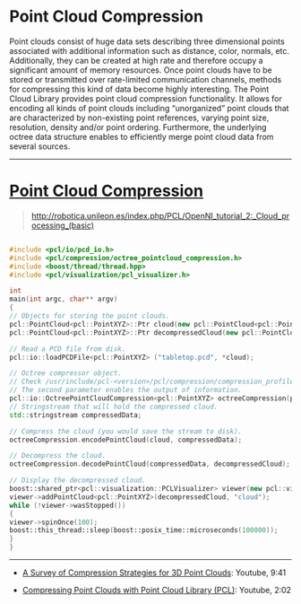 # Point Cloud Compression

Point clouds consist of huge data sets describing three dimensional points associated with additional information such as distance, color, normals, etc. Additionally, they can be created at high rate and therefore occupy a significant amount of memory resources. Once point clouds have to be stored or transmitted over rate-limited communication channels, methods for compressing this kind of data become highly interesting. The Point Cloud Library provides point cloud compression functionality. It allows for encoding all kinds of point clouds including “unorganized” point clouds that are characterized by non-existing point references, varying point size, resolution, density and/or point ordering. Furthermore, the underlying octree data structure enables to efficiently merge point cloud data from several sources.






---
# [Point Cloud Compression](http://pointclouds.org/documentation/tutorials/compression.php#octree-compression)



> http://robotica.unileon.es/index.php/PCL/OpenNI_tutorial_2:_Cloud_processing_(basic)



```cpp

#include <pcl/io/pcd_io.h>
#include <pcl/compression/octree_pointcloud_compression.h>
#include <boost/thread/thread.hpp>
#include <pcl/visualization/pcl_visualizer.h>

int
main(int argc, char** argv)
{
// Objects for storing the point clouds.
pcl::PointCloud<pcl::PointXYZ>::Ptr cloud(new pcl::PointCloud<pcl::PointXYZ>);
pcl::PointCloud<pcl::PointXYZ>::Ptr decompressedCloud(new pcl::PointCloud<pcl::PointXYZ>);

// Read a PCD file from disk.
pcl::io::loadPCDFile<pcl::PointXYZ> ("tabletop.pcd", *cloud);

// Octree compressor object.
// Check /usr/include/pcl-<version>/pcl/compression/compression_profiles.h for more profiles.
// The second parameter enables the output of information.
pcl::io::OctreePointCloudCompression<pcl::PointXYZ> octreeCompression(pcl::io::MED_RES_ONLINE_COMPRESSION_WITHOUT_COLOR, true);
// Stringstream that will hold the compressed cloud.
std::stringstream compressedData;

// Compress the cloud (you would save the stream to disk).
octreeCompression.encodePointCloud(cloud, compressedData);

// Decompress the cloud.
octreeCompression.decodePointCloud(compressedData, decompressedCloud);

// Display the decompressed cloud.
boost::shared_ptr<pcl::visualization::PCLVisualizer> viewer(new pcl::visualization::PCLVisualizer("Octree compression"));
viewer->addPointCloud<pcl::PointXYZ>(decompressedCloud, "cloud");
while (!viewer->wasStopped())
{
viewer->spinOnce(100);
boost::this_thread::sleep(boost::posix_time::microseconds(100000));
}
}

```


---

- [A Survey of Compression Strategies for 3D Point Clouds](https://www.youtube.com/watch?v=zgziFNTQ_ZE&feature=youtu.be): Youtube, 9:41

- [Compressing Point Clouds with Point Cloud Library (PCL)](https://www.youtube.com/watch?v=DLvO0b2NBXE&feature=youtu.be): Youtube, 2:02


